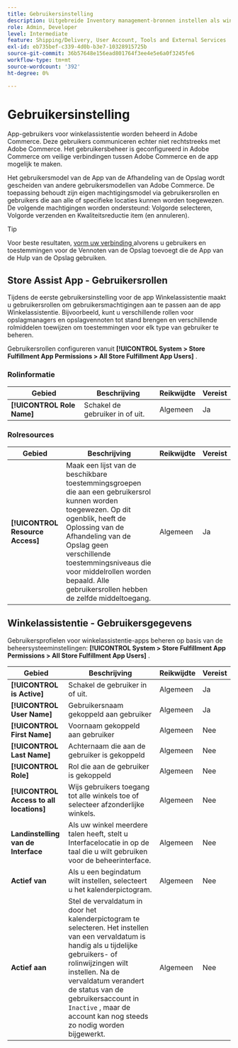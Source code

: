 ```yaml
---
title: Gebruikersinstelling
description: Uitgebreide Inventory management-bronnen instellen als winkels ter ondersteuning van de oplossing Winkelafhandeling voor Adobe Commerce.
role: Admin, Developer
level: Intermediate
feature: Shipping/Delivery, User Account, Tools and External Services
exl-id: eb735bef-c339-4d0b-b3e7-10328915725b
source-git-commit: 36b57648e156ead801764f3ee4e5e6a0f3245fe6
workflow-type: tm+mt
source-wordcount: '392'
ht-degree: 0%

---
```


# Gebruikersinstelling

App-gebruikers voor winkelassistentie worden beheerd in Adobe Commerce. Deze gebruikers communiceren echter niet rechtstreeks met Adobe Commerce. Het gebruikersbeheer is geconfigureerd in Adobe Commerce om veilige verbindingen tussen Adobe Commerce en de app mogelijk te maken.

Het gebruikersmodel van de App van de Afhandeling van de Opslag wordt gescheiden van andere gebruikersmodellen van Adobe Commerce. De toepassing behoudt zijn eigen machtigingsmodel via gebruikersrollen en gebruikers die aan alle of specifieke locaties kunnen worden toegewezen. De volgende machtigingen worden ondersteund: Volgorde selecteren, Volgorde verzenden en Kwaliteitsreductie item (en annuleren).

>[!TIP]
>
>Voor beste resultaten, [ vorm uw verbinding ](connect-set-up-service.md) alvorens u gebruikers en toestemmingen voor de Vennoten van de Opslag toevoegt die de App van de Hulp van de Opslag gebruiken.

## Store Assist App - Gebruikersrollen

Tijdens de eerste gebruikersinstelling voor de app Winkelassistentie maakt u gebruikersrollen om gebruikersmachtigingen aan te passen aan de app Winkelassistentie. Bijvoorbeeld, kunt u verschillende rollen voor opslagmanagers en opslagvennoten tot stand brengen en verschillende rolmiddelen toewijzen om toestemmingen voor elk type van gebruiker te beheren.

Gebruikersrollen configureren vanuit **[!UICONTROL System > Store Fulfillment App Permissions > All Store Fulfillment App Users]** .

### Rolinformatie

| **Gebied** | **Beschrijving** | **Reikwijdte** | **Vereist** |
|----------------------------|-------------------------|-----------|--------------|
| **[!UICONTROL Role Name]** | Schakel de gebruiker in of uit. | Algemeen | Ja |

### Rolresources

| **Gebied** | **Beschrijving** | **Reikwijdte** | **Vereist** |
|----------------------------------|--------------------------------------------------------------------------------------------------------------------------------------------------------------------------------------------------------------------------------------------|-----------|--------------|
| **[!UICONTROL Resource Access]** | Maak een lijst van de beschikbare toestemmingsgroepen die aan een gebruikersrol kunnen worden toegewezen. Op dit ogenblik, heeft de Oplossing van de Afhandeling van de Opslag geen verschillende toestemmingsniveaus die voor middelrollen worden bepaald. Alle gebruikersrollen hebben de zelfde middeltoegang. | Algemeen | Ja |

## Winkelassistentie - Gebruikersgegevens

Gebruikersprofielen voor winkelassistentie-apps beheren op basis van de beheersysteeminstellingen: **[!UICONTROL System > Store Fulfillment App Permissions > All Store Fulfillment App Users]** .

| **Gebied** | **Beschrijving** | **Reikwijdte** | **Vereist** |
|------------------------------------------|-------------------------------------------------------------------------------------------------------------------------------------------------------------------------------------------------------------------------------------------------------------------------|-----------|--------------|
| **[!UICONTROL is Active]** | Schakel de gebruiker in of uit. | Algemeen | Ja |
| **[!UICONTROL User Name]** | Gebruikersnaam gekoppeld aan gebruiker | Algemeen | Ja |
| **[!UICONTROL First Name]** | Voornaam gekoppeld aan gebruiker | Algemeen | Nee |
| **[!UICONTROL Last Name]** | Achternaam die aan de gebruiker is gekoppeld | Algemeen | Nee |
| **[!UICONTROL Role]** | Rol die aan de gebruiker is gekoppeld | Algemeen | Nee |
| **[!UICONTROL Access to all locations]** | Wijs gebruikers toegang tot alle winkels toe of selecteer afzonderlijke winkels. | Algemeen | Nee |
| **Landinstelling van de Interface** | Als uw winkel meerdere talen heeft, stelt u Interfacelocatie in op de taal die u wilt gebruiken voor de beheerinterface. | Algemeen | Nee |
| **Actief van** | Als u een begindatum wilt instellen, selecteert u het kalenderpictogram. | Algemeen | Nee |
| **Actief aan** | Stel de vervaldatum in door het kalenderpictogram te selecteren. Het instellen van een vervaldatum is handig als u tijdelijke gebruikers- of rolinwijzingen wilt instellen. Na de vervaldatum verandert de status van de gebruikersaccount in `Inactive` , maar de account kan nog steeds zo nodig worden bijgewerkt. | Algemeen | Nee |
